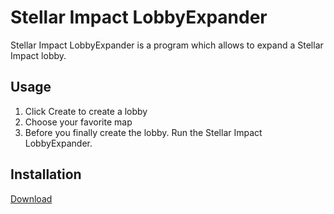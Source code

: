 Stellar Impact LobbyExpander
============================

Stellar Impact LobbyExpander is a program which allows to expand a Stellar Impact lobby.

Usage
-----

1. Click Create to create a  lobby
2. Choose your favorite map
3. Before you finally create the lobby. Run the Stellar Impact LobbyExpander.

Installation
------------

[Download](/Build/StellarImpactLobbyExpander.exe?raw=true)